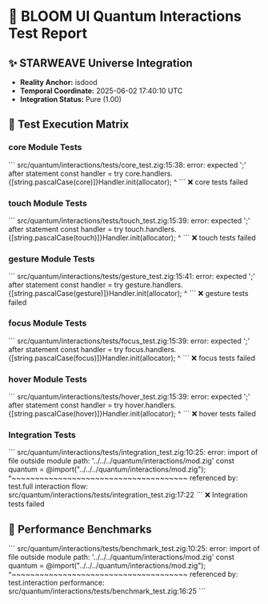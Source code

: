 # 🌟 BLOOM UI Quantum Interactions Test Report

## ✨ STARWEAVE Universe Integration
- **Reality Anchor:** isdood
- **Temporal Coordinate:** 2025-06-02 17:40:10 UTC
- **Integration Status:** Pure (1.00)

## 💫 Test Execution Matrix

### core Module Tests
\`\`\`
src/quantum/interactions/tests/core_test.zig:15:38: error: expected ';' after statement
    const handler = try core.handlers.{[string.pascalCase(core)]}Handler.init(allocator);
                                     ^
\`\`\`
❌ core tests failed

### touch Module Tests
\`\`\`
src/quantum/interactions/tests/touch_test.zig:15:39: error: expected ';' after statement
    const handler = try touch.handlers.{[string.pascalCase(touch)]}Handler.init(allocator);
                                      ^
\`\`\`
❌ touch tests failed

### gesture Module Tests
\`\`\`
src/quantum/interactions/tests/gesture_test.zig:15:41: error: expected ';' after statement
    const handler = try gesture.handlers.{[string.pascalCase(gesture)]}Handler.init(allocator);
                                        ^
\`\`\`
❌ gesture tests failed

### focus Module Tests
\`\`\`
src/quantum/interactions/tests/focus_test.zig:15:39: error: expected ';' after statement
    const handler = try focus.handlers.{[string.pascalCase(focus)]}Handler.init(allocator);
                                      ^
\`\`\`
❌ focus tests failed

### hover Module Tests
\`\`\`
src/quantum/interactions/tests/hover_test.zig:15:39: error: expected ';' after statement
    const handler = try hover.handlers.{[string.pascalCase(hover)]}Handler.init(allocator);
                                      ^
\`\`\`
❌ hover tests failed

### Integration Tests
\`\`\`
src/quantum/interactions/tests/integration_test.zig:10:25: error: import of file outside module path: '../../../quantum/interactions/mod.zig'
const quantum = @import("../../../quantum/interactions/mod.zig");
                        ^~~~~~~~~~~~~~~~~~~~~~~~~~~~~~~~~~~~~~~
referenced by:
    test.full interaction flow: src/quantum/interactions/tests/integration_test.zig:17:22
\`\`\`
❌ Integration tests failed

## 🚀 Performance Benchmarks
\`\`\`
src/quantum/interactions/tests/benchmark_test.zig:10:25: error: import of file outside module path: '../../../quantum/interactions/mod.zig'
const quantum = @import("../../../quantum/interactions/mod.zig");
                        ^~~~~~~~~~~~~~~~~~~~~~~~~~~~~~~~~~~~~~~
referenced by:
    test.interaction performance: src/quantum/interactions/tests/benchmark_test.zig:16:25
\`\`\`
